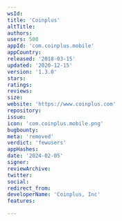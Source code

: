 ```yaml
---
wsId: 
title: 'Coinplus'
altTitle: 
authors: 
users: 500
appId: 'com.coinplus.mobile'
appCountry: 
released: '2018-03-15'
updated: '2020-12-15'
version: '1.3.0'
stars: 
ratings: 
reviews: 
size: 
website: 'https://www.coinplus.com'
repository: 
issue: 
icon: 'com.coinplus.mobile.png'
bugbounty: 
meta: 'removed'
verdict: 'fewusers'
appHashes: 
date: '2024-02-05'
signer: 
reviewArchive: 
twitter: 
social: 
redirect_from: 
developerName: 'Coinplus, Inc'
features: 

---
```


